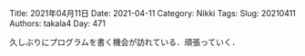 ﻿Title: 2021年04月11日
Date: 2021-04-11
Category: Nikki
Tags: 
Slug: 20210411
Authors: takala4
Day: 471



久しぶりにプログラムを書く機会が訪れている．頑張っていく．